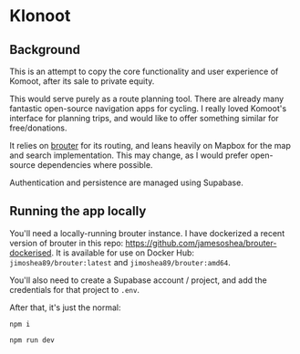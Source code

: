 # Klonoot

## Background

This is an attempt to copy the core functionality and user experience of Komoot, after its sale to private equity.

This would serve purely as a route planning tool. There are already many fantastic open-source navigation apps for cycling. I really loved Komoot's interface for planning trips, and would like to offer something similar for free/donations.

It relies on [brouter](https://github.com/abrensch/brouter) for its routing, and leans heavily on Mapbox for the map and search implementation. This may change, as I would prefer open-source dependencies where possible.

Authentication and persistence are managed using Supabase.

## Running the app locally

You'll need a locally-running brouter instance. I have dockerized a recent version of brouter in this repo: https://github.com/jamesoshea/brouter-dockerised. It is available for use on Docker Hub: `jimoshea89/brouter:latest` and `jimoshea89/brouter:amd64`.

You'll also need to create a Supabase account / project, and add the credentials for that project to `.env`.

After that, it's just the normal:

`npm i`

`npm run dev`
